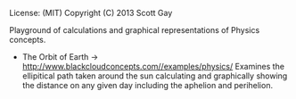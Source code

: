 License: (MIT)
Copyright (C) 2013 Scott Gay

Playground of calculations and graphical representations of Physics concepts.

- The Orbit of Earth -> http://www.blackcloudconcepts.com//examples/physics/
Examines the ellipitical path taken around the sun calculating and graphically showing the distance on any given day including the aphelion and perihelion.
